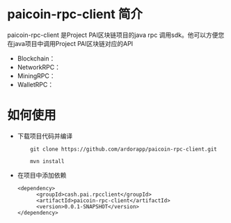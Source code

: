 # paicoin-rpc-client 简介
  paicoin-rpc-client 是Project PAI区块链项目的java rpc 调用sdk。他可以方便您在java项目中调用Project PAI区块链对应的API<br/> 

- Blockchain：
- NetworkRPC：
- MiningRPC：
- WalletRPC：

# 如何使用<br/> 
- 下载项目代码并编译
    ```
        git clone https://github.com/ardorapp/paicoin-rpc-client.git
    ```
    ```
        mvn install
    ```
- 在项目中添加依赖
    ```
    <dependency>
          <groupId>cash.pai.rpcclient</groupId>
          <artifactId>paicoin-rpc-client</artifactId>
          <version>0.0.1-SNAPSHOT</version>
    </dependency>
    ```



